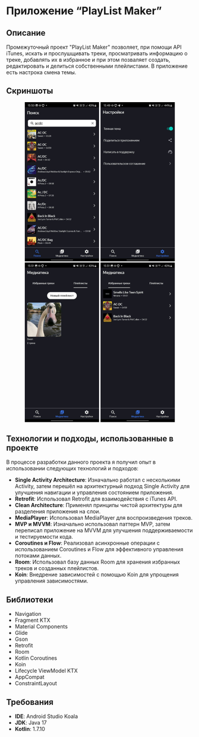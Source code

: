 # Приложение “PlayList Maker” 
## Описание
Промежуточный проект "PlayList Maker" позволяет, при помощи API iTunes, искать и прослушщивать треки, просматривать информацию о треке, добавлять их в избранное и при этом позваляет создать, редактировать и делиться собственными плейлистами. В приложение есть настрока смена темы. 
## Скриншоты
<p align="center">
   <img src="https://github.com/nickSwany/PlayList_Maker_Swany/blob/master/app/src/main/res/screenschots/search.jpg?raw=true" alt="screenshot1" width="200"/>
   <img src="https://github.com/nickSwany/PlayList_Maker_Swany/blob/master/app/src/main/res/screenschots/settings.jpg?raw=true" alt="screenshot1" width="200"/>
   <img src="https://github.com/nickSwany/PlayList_Maker_Swany/blob/master/app/src/main/res/screenschots/playlist.jpg?raw=true" alt="screenshot1" width="200"/>
   <img src="https://github.com/nickSwany/PlayList_Maker_Swany/blob/master/app/src/main/res/screenschots/favoriteTracks.jpg?raw=true" alt="screenshot1" width="200"/>
</p>

## Технологии и подходы, использованные в проекте

В процессе разработки данного проекта я получил опыт в использовании следующих технологий и подходов:

- **Single Activity Architecture**: Изначально работал с несколькими Activity, затем перешёл на архитектурный подход Single Activity для улучшения навигации и управления состоянием приложения.
- **Retrofit**: Использовал Retrofit для взаимодействия с iTunes API.
- **Clean Architecture**: Применял принципы чистой архитектуры для разделения приложения на слои.
- **MediaPlayer**: Использовал MediaPlayer для воспроизведения треков.
- **MVP и MVVM**: Изначально использовал паттерн MVP, затем переписал приложение на MVVM для улучшения поддерживаемости и тестируемости кода.
- **Coroutines и Flow**: Реализовал асинхронные операции с использованием Coroutines и Flow для эффективного управления потоками данных.
- **Room**: Использовал базу данных Room для хранения избранных треков и созданных плейлистов.
- **Koin**: Внедрение зависимостей с помощью Koin для упрощения управления зависимостями.

## Библиотеки
- Navigation
-  Fragment KTX
-  Material Components
-  Glide
-  Gson
-  Retrofit
-  Room
-  Kotlin Coroutines
-  Koin
-  Lifecycle ViewModel KTX
-  AppCompat
-  ConstraintLayout

## Требования
- **IDE**: Android Studio Koala
- **JDK**: Java 17
- **Kotlin**: 1.7.10
